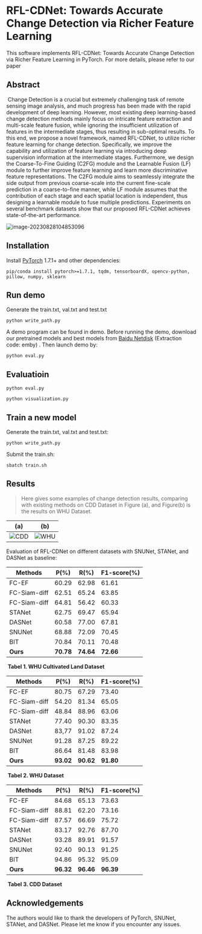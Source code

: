 # **RFL-CDNet: Towards Accurate** Change Detection via Richer Feature Learning

This software implements RFL-CDNet: Towards Accurate Change Detection via Richer Feature Learning in PyTorch. For more details, please refer to our paper 

## Abstract

​    Change Detection is a crucial but extremely challenging task of remote sensing image analysis, and much progress has been made with the rapid development of deep learning. However, most existing deep learning-based change detection methods mainly focus on intricate feature extraction and multi-scale feature fusion, while ignoring the insufficient utilization of features in the intermediate stages, thus resulting in sub-optimal results. To this end, we propose a novel framework, named RFL-CDNet, to utilize richer feature learning for change detection. Specifically, we improve the capability and utilization of feature learning via introducing deep supervision information at the intermediate stages. Furthermore, we design the Coarse-To-Fine Guiding (C2FG) module and the Learnable Fusion (LF) module to further improve feature learning and learn more discriminative feature representations. The C2FG module aims to seamlessly integrate the side output from previous coarse-scale into the current fine-scale prediction in a coarse-to-fine manner, while LF module assumes that the contribution of each stage and each spatial location is independent, thus designing a learnable module to fuse multiple predictions. Experiments on several benchmark datasets show that our proposed RFL-CDNet achieves state-of-the-art performance.

![image-20230828104853096](./image/architecture_of_model.png)

## Installation

Install [PyTorch](http://pytorch.org/) 1.7.1+ and other dependencies:

```
pip/conda install pytorch>=1.7.1, tqdm, tensorboardX, opencv-python, pillow, numpy, sklearn
```

## Run demo

Generate the train.txt, val.txt and test.txt

```
python write_path.py
```

A demo program can be found in demo. Before running the demo, download our pretrained models and best models from [Baidu Netdisk](https://pan.baidu.com/s/1k_FPHtNttV2mBsJ-M0ukRw?pwd=emby ) (Extraction code: emby) . Then launch demo by:

```
python eval.py
```

## Evaluatioin

```
python eval.py
```

```
python visualization.py
```

## Train a new model

Generate the train.txt, val.txt and test.txt:

```
python write_path.py
```

Submit the train.sh:

```
sbatch train.sh
```

## Results

>  Here gives some examples of change detection results, comparing with existing methods on CDD Dataset in Figure (a), and Figure(b) is the results on WHU Dataset.  

|           (a)           |           (b)           |
| :---------------------: | :---------------------: |
| ![CDD](./image/CDD.png) | ![WHU](./image/WHU.png) |

Evaluation of RFL-CDNet on different datasets with SNUNet, STANet, and DASNet as baseline:

| Methods      | P(%)      | R(%)      | F1-score(%) |
| ------------ | --------- | --------- | ----------- |
| FC-EF        | 60.29     | 62.98     | 61.61       |
| FC-Siam-diff | 62.51     | 65.24     | 63.85       |
| FC-Siam-diff | 64.81     | 56.42     | 60.33       |
| STANet       | 62.75     | 69.47     | 65.94       |
| DASNet       | 60.58     | 77.00     | 67.81       |
| SNUNet       | 68.88     | 72.09     | 70.45       |
| BIT          | 70.84     | 70.11     | 70.48       |
| **Ours**     | **70.78** | **74.64** | **72.66**   |

​                                                            **Tabel 1. WHU Cultivated Land Dataset** 

| Methods      | P(%)      | R(%)      | F1-score(%) |
| ------------ | --------- | --------- | ----------- |
| FC-EF        | 80.75     | 67.29     | 73.40       |
| FC-Siam-diff | 54.20     | 81.34     | 65.05       |
| FC-Siam-diff | 48.84     | 88.96     | 63.06       |
| STANet       | 77.40     | 90.30     | 83.35       |
| DASNet       | 83,77     | 91.02     | 87.24       |
| SNUNet       | 91.28     | 87.25     | 89.22       |
| BIT          | 86.64     | 81.48     | 83.98       |
| **Ours**     | **93.02** | **90.62** | **91.80**   |

​                                                                             **Tabel 2. WHU Dataset** 

| Methods      | P(%)      | R(%)      | F1-score(%) |
| ------------ | --------- | --------- | ----------- |
| FC-EF        | 84.68     | 65.13     | 73.63       |
| FC-Siam-diff | 88.81     | 62.20     | 73.16       |
| FC-Siam-diff | 87.57     | 66.69     | 75.72       |
| STANet       | 83.17     | 92.76     | 87.70       |
| DASNet       | 93.28     | 89.91     | 91.57       |
| SNUNet       | 92.40     | 90.13     | 91.25       |
| BIT          | 94.86     | 95.32     | 95.09       |
| **Ours**     | **96.32** | **96.46** | **96.39**   |

​																	**Tabel 3. CDD Dataset** 

## Acknowledgements

The authors would like to thank the developers of PyTorch, SNUNet, STANet, and DASNet. 
Please let me know if you encounter any issues.

